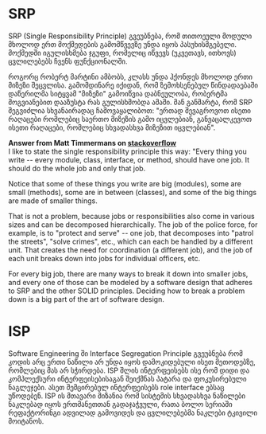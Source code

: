 # SRP

SRP (Single Responsibility Principle) გვეუბნება, რომ თითოეული მოდული მხოლოდ ერთ მოქმედების გამომწვევზე
უნდა იყოს პასუხისმგებელი. მოქმედში იგულისხმება ჯგუფი, რომელიც იწვევს (უკვეთავს, ითხოვს) ცვლილებებს
ჩვენს ფუნქციონალში.

როგორც რობერტ მარტინი ამბობს, კლასს უნდა ჰქონდეს მხოლოდ ერთი მიზეზი შეცვლისა. გამომდინარე იქიდან, რომ
ზემოხსენებულ წინდადაებაში დაწერილმა სიტყვამ "მიზეზი" გამოიწვია დაბნეულობა, რობერტმა მოგვიანებით დააზუსტა
რას გულისხმობდა ამაში. მან განმარტა, რომ SRP შეგვიძლია სხვანაირადაც ჩამოვაყალიბოთ: "ერთად შევაგროვოთ
ისეთი რაღაცები რომლებიც საერთო მიზეზის გამო იცვლებიან, განვაცალკევოთ ისეთი რაღაცები, რომლებიც სხვადასხვა
მიზეზით იცვლებიან".

**Answer from Matt Timmermans on [stackoverflow](https://stackoverflow.com/questions/46541197/does-the-single-responsibility-principle-work-in-oop)**  
I like to state the single responsibility principle this way: "Every thing you write -- every module, class, interface,
or method, should have one job. It should do the whole job and only that job.

Notice that some of these things you write are big (modules), some are small (methods), some are in between (classes),
and some of the big things are made of smaller things.

That is not a problem, because jobs or responsibilities also come in various sizes and can be decomposed hierarchically.
The job of the police force, for example, is to "protect and serve" -- one job, that decomposes into "patrol the
streets", "solve crimes", etc., which can each be handled by a different unit. That creates the need for coordination (a
different job), and the job of each unit breaks down into jobs for individual officers, etc.

For every big job, there are many ways to break it down into smaller jobs, and every one of those can be modeled by a
software design that adheres to SRP and the other SOLID principles. Deciding how to break a problem down is a big part
of the art of software design.

# ISP
Software Engineering ში Interface Segregation Principle გვეუბნება რომ კოდის არც ერთი ნაწილი არ 
უნდა იყოს დამოკიდებული ისეთ მეთოდებზე, რომლებიც მას არ სჭირდება. ISP შლის ინტერფეისებს ისე რომ დიდი 
და კომპლექსური ინტერფეისებისაგან შეიქმნას პატარა და ფოკუსირებული ნაგლეჯები. ასეთ შემცირებულ
ინტერფეისებს role interface ებსაც უწოდებენ. ISP ის მთავარი მიზანია რომ სისტემის სხვადასხვა ნაწილები
ნაკლებად იყოს ერთმანეთთან გადაჯაჭვული, რათა ბოლო სერიაში რეფაქტორინგი ადვილად გამოვიდეს და ცვლილებებმა 
ნაკლები ტკივილი მოიტანოს. 